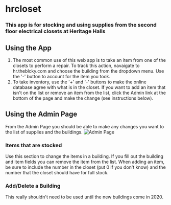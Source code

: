 # hrcloset
### This app is for stocking and using supplies from the second floor electrical closets at Heritage Halls

## Using the App
1. The most common use of this web app is to take an item from one of the closets to perform a repair. To track this action, navaigate to hr.theblcky.com and choose the building from the dropdown menu. Use the '-' button to account for the item you took.
2. To take inventory, use the '+' and '-' buttons to make the online database agree with what is in the closet. If you want to add an item that isn't on the list or remove an item from the list, click the Admin link at the bottom of the page and make the change (see instructions below).

## Using the Admin Page
From the Admin Page you should be able to make any changes you want to the list of supplies and the buildings.
![Admin Page](https://raw.githubusercontent.com/allenmb/hrcloset/admin.png)
### Items that are stocked
Use this section to change the items in a building. If you fill out the building and item fields you can remove the item from the list. When adding an item, be sure to include the number in the closet (put 0 if you don't know) and the number that the closet should have for full stock.
### Add/Delete a Building
This really shouldn't need to be used until the new buildings come in 2020.
